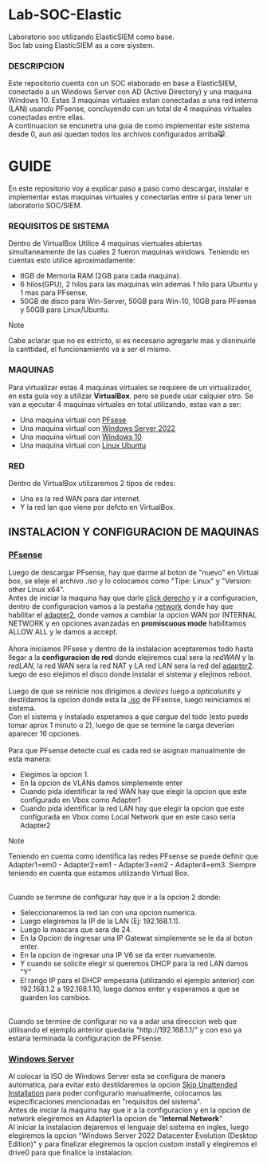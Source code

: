 # Lab-SOC-Elastic
Laboratorio soc utilizando ElasticSIEM como base.<br/>
Soc lab using ElasticSIEM as a core siystem.

### DESCRIPCION
Este repositorio cuenta con un SOC elaborado en base a ElasticSIEM, conectado a un Windows Server con AD (Active Directory) y una maquina Windows 10.
Estas 3 maquinas virtuales estan conectadas a una red interna (LAN) usando PFsense, concluyendo con un total de 4 maquinas virtuales conectadas entre ellas.<br/>
A continuacion se encunetra una guia de como implementar este sistema desde 0, aun asi quedan todos los archivos configurados arriba😸.

# GUIDE
En este repositorio voy a explicar paso a paso como descargar, instalar e implementar estas maquinas virtuales y conectarlas entre si para tener un laboratorio SOC/SIEM.

### REQUISITOS DE SISTEMA
Dentro de VirtualBox Utilice 4 maquinas viertuales abiertas simultaneamente de las cuales 2 fueron maquinas windows.
Teniendo en cuentas esto utilice aproximadamente:
* 8GB de Memoria RAM (2GB para cada maquina).
* 6 hilos(GPU), 2 hilos para las maquinas win ademas 1 hilo para Ubuntu y 1 mas para PFsense.
* 50GB de disco para Win-Server, 50GB para Win-10, 10GB para PFsense y 50GB para Linux/Ubuntu.
> [!NOTE]
> Cabe aclarar que no es estricto, si es necesario agregarle mas y disninuirle la canttidad, el funcionamiento va a ser el mismo.

### MAQUINAS
Para virtualizar estas 4 maquinas virtuales se requiere de un virtualizador, en esta guia voy a utilizar **VirtualBox**. pero se puede usar calquier otro.
Se van a ejecutar 4 maquinas virtuales en total utilizando, estas van a ser:
- Una maquina virtual con [PFsese](https://www.pfsense.org/download/)
- Una maquina virtual con [Windows Server 2022](https://www.microsoft.com/es-es/evalcenter/download-windows-server-2022)
- Una maquina virtual con [Windows 10](https://www.microsoft.com/es-es/software-download/windows10)
- Una maquina virtual con [Linux Ubuntu](https://ubuntu.com/download/desktop)

### RED
Dentro de VirtualBox utilizaremos 2 tipos de redes:
* Una es la red WAN para dar internet.
* Y la red lan que viene por defcto en VirtualBox.

## INSTALACION Y CONFIGURACION DE MAQUINAS

### <ins>PFsense</ins>
Luego de descargar PFsense, hay que darme al boton de "nuevo" en Virtual box, se eleje el archivo $.iso$ y lo colocamos como "Tipe: Linux" y "Version: other Linux x64".<br/>
Antes de iniciar la maquina hay que darle <ins>click derecho</ins> y ir a configuracion, dentro de configuracion vamos a la pestaña <ins>network</ins> donde hay que habilitar el <ins>adapter2</ins>, donde vamos a cambiar la opcion WAN por INTERNAL NETWORK y en opciones avanzadas en **promiscuous mode** habilitamos ALLOW ALL y le damos a accept.<br/>
<br/>
Ahora iniciamos PFsese y dentro de la instalacion aceptaremos todo hasta llegar a la **configuracion de red** donde elejiremos cual sera la $red WAN$ y la $red LAN$, la red WAN sera la red NAT y LA red LAN sera la red del <ins>adapter2</ins>. luego de eso elejimos el disco donde instalar el sistema y elejimos reboot.<br/>
<br/>
Luego de que se reinicie nos dirigimos a $devices$ luego a $optical units$ y destildamos la opcion donde esta la <ins>.iso</ins> de PFsense, luego reiniciamos el sistema.<br/>
Con el sistema y instalado esperamos a que cargue del todo (esto puede tomar aprox 1 minuto o 2), luego de que se termine la carga deverian aparecer 16 opciones.<br/>
<br/>
Para que PFsense detecte cual es cada red se asignan manualmente de esta manera:
* Elegimos la opcion 1.
* En la opcion de VLANs damos simplemente enter
* Cuando pida identificar la red WAN hay que elegir la opcion que este configurado en Vbox como Adapter1 
* Cuando pida identificar la red LAN hay que elegir la opcion que este configurada en Vbox como Local Network que en este caso seria Adapter2
> [!NOTE]
> Teniendo en cuenta como identifica las redes PFsense se puede definir que Adapter1=em0 - Adapter2=em1 - Adapter3=em2 - Adapter4=em3. Siempre teniendo en cuenta que estamos utilizando Virtual Box. 
<br/>
Cuando se termine de configurar hay que ir a la opcion 2 donde:<br/>

* Seleccionaremos la red lan con una opcion numerica.
* Luego elegiremos la IP de la LAN (Ej: 192.168.1.1).
* Luego la mascara que sera de 24.
* En la Opcion de ingresar una IP Gatewat simplemente se le da al boton enter.
* En la opcion de ingresar una IP V6 se da enter nuevamente.
* Y cuando se solicite elegir si queremos DHCP para la red LAN damos "Y"
* El rango IP para el DHCP empesaria (utilizando el ejemplo anterior) con 192.168.1.2 a 192.168.1.10, luego damos enter y esperamos a que se guarden los cambios.
<br/>
Cuando se termine de configurar no va a adar una direccion web que utilisando el ejemplo anterior quedaria "http://192.168.1.1/" y con eso ya estaria terminada la configuracion de PFsense.
<br/>

### <ins>Windows Server</ins>
Al colocar la ISO de Windows Server esta se configura de manera automatica, para evitar esto destildaremos la opcion <ins>Skip Unattended Installation</ins> para poder configurarlo manualmente, colocamos las especificaciones mencionadas en "requisitos del sistema".<br/>
Antes de iniciar la maquina hay que ir a la configuracion y en la opcion de network elegiremos en Adapter1 la opcion de "**Internal Network**"<br/>
Al iniciar la instalacion dejaremos el lenguaje del sistema en ingles, luego elegiremos la opcion "Windows Server 2022 Datacenter Evolution (Desktop Edition)" y para finalizar elegiremos la opcion custom install y elegiremos el drive0 para que finalice la instalacion.
<br/>


